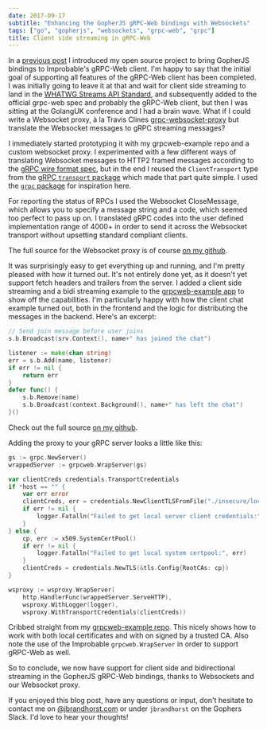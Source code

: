 ```yaml
---
date: 2017-09-17
subtitle: "Enhancing the GopherJS gRPC-Web bindings with Websockets"
tags: ["go", "gopherjs", "websockets", "grpc-web", "grpc"]
title: Client side streaming in gRPC-Web
---
```


In a [previous post](../gopherjs-grpcweb) I introduced my open source project
to bring GopherJS bindings to Improbable's gRPC-Web client. I'm happy to say
that the initial goal of supporting all features of the gRPC-Web client has been
completed. I was initially going to leave it at that and wait for client side
streaming to land in the [WHATWG Streams API Standard](https://streams.spec.whatwg.org/),
and subsequently added to the official grpc-web spec and probably the gRPC-Web client,
but then I was sitting at the GolangUK conference and I had a brain wave. What if I could
write a Websocket proxy, à la Travis Clines [grpc-websocket-proxy](https://github.com/tmc/grpc-websocket-proxy)
but translate the Websocket messages to gRPC streaming messages?

I immediately started prototyping it with my grpcweb-example repo and a custom websocket proxy.
I experimented with a few different ways of translating Websocket messages to HTTP2 framed messages
according to the [gRPC wire format spec](https://grpc.io/docs/guides/wire.html), but in the end
I reused the `ClientTransport` type from the [gRPC `transport` package](https://google.golang.org/grpc/transport)
which made that part quite simple. I used the [`grpc` package](https://google.golang.org/grpc) for inspiration here.

For reporting the status of RPCs I used the Websocket CloseMessage, which allows you to specify a
message string and a code, which seemed too perfect to pass up on. I translated gRPC codes into the
user defined implementation range of 4000+ in order to send it across the Websocket transport without
upsetting standard compliant clients.

The full source for the Websocket proxy is of course
[on my github](https://github.com/johanbrandhorst/protobuf/blob/master/wsproxy/wsproxy.go).

It was surprisingly easy to get everything up and running, and I'm pretty pleased with how it turned out.
It's not entirely done yet, as it doesn't yet support fetch headers and trailers from the server. I added
a client side streaming and a bidi streaming example to the
[grpcweb-example app](https://github.com/johanbrandhorst/grpcweb-example) to show off the capabilities.
I'm particularly happy with how the client chat example turned out, both in the frontend and the logic
for distributing the messages in the backend. Here's an excerpt:

```go
// Send join message before user joins
s.b.Broadcast(srv.Context(), name+" has joined the chat")

listener := make(chan string)
err = s.b.Add(name, listener)
if err != nil {
    return err
}
defer func() {
    s.b.Remove(name)
    s.b.Broadcast(context.Background(), name+" has left the chat")
}()
```

Check out the full source
[on my github](https://github.com/johanbrandhorst/grpcweb-example/blob/master/server/server.go#L170).

Adding the proxy to your gRPC server looks a little like this:

```go
gs := grpc.NewServer()
wrappedServer := grpcweb.WrapServer(gs)

var clientCreds credentials.TransportCredentials
if *host == "" {
    var err error
    clientCreds, err = credentials.NewClientTLSFromFile("./insecure/localhost.crt", "localhost:10000")
    if err != nil {
        logger.Fatalln("Failed to get local server client credentials:", err)
    }
} else {
    cp, err := x509.SystemCertPool()
    if err != nil {
        logger.Fatalln("Failed to get local system certpool:", err)
    }
    clientCreds = credentials.NewTLS(&tls.Config{RootCAs: cp})
}

wsproxy := wsproxy.WrapServer(
    http.HandlerFunc(wrappedServer.ServeHTTP),
    wsproxy.WithLogger(logger),
    wsproxy.WithTransportCredentials(clientCreds))
```

Cribbed straight from my [grpcweb-example repo](https://github.com/johanbrandhorst/grpcweb-example/blob/master/main.go).
This nicely shows how to work with both local certificates and with on signed by a trusted CA. Also note the use of
the Improbable `grpcweb.WrapServer` in order to support gRPC-Web as well.

So to conclude, we now have support for client side and bidirectional streaming in the GopherJS gRPC-Web bindings,
thanks to Websockets and our Websocket proxy.

If you enjoyed this blog post, have any questions or input,
don't hesitate to contact me on
[@jbrandhorst.com](https://bsky.app/profile/jbrandhorst.com) or
under `jbrandhorst` on the Gophers Slack. I'd love to hear
your thoughts!
